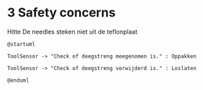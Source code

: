 # 3 Safety concerns

Hitte
De needles steken niet uit de teflonplaat

```plantuml
@startuml

ToolSensor -> "Check of deegstreng meegenomen is." : Oppakken
    
ToolSensor -> "Check of deegstreng verwijderd is." : Loslaten

@enduml

